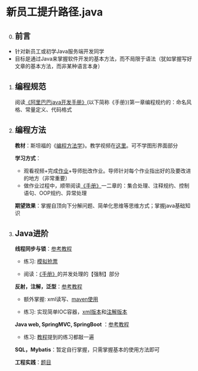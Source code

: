 # 新员工提升路径.java

0. ## 前言
- 针对新员工或初学Java服务端开发同学
- 目标是通过Java来掌握软件开发的基本方法，而不局限于语法（犹如掌握写好文章的基本方法，而非某种语言本身）
1. ## 编程规范
   
    阅读[《阿里巴巴java开发手册》](https://github.com/qinqiang2000/new_staff_promotion/blob/master/%E9%98%BF%E9%87%8C%E5%B7%B4%E5%B7%B4Java%E5%BC%80%E5%8F%91%E6%89%8B%E5%86%8C.pdf)(以下简称《手册》)第一章编程规约的：命名风格、常量定义、代码格式

2. ## 编程方法
   
   **教材**：斯坦福的《[编程方法学](http://web.stanford.edu/class/cs106a/)》。教学视频在[这里](https://www.bilibili.com/video/av8048664?from=search&seid=4584313577270804135)。可不学图形界面部分
   
   **学习方式**：
   
   - 观看视频+完成[作业](https://github.com/qinqiang2000/new_staff_promotion/tree/master/%E6%96%AF%E5%9D%A6%E7%A6%8F_%E7%BC%96%E7%A8%8B%E6%96%B9%E6%B3%95%E5%AD%A6_%E4%BD%9C%E4%B8%9A)+导师批改作业。导师针对每个作业指出好的及要改进的地方（非常重要）
   - 做作业过程中，顺带阅读[《手册》](https://github.com/qinqiang2000/new_staff_promotion/blob/master/%E9%98%BF%E9%87%8C%E5%B7%B4%E5%B7%B4Java%E5%BC%80%E5%8F%91%E6%89%8B%E5%86%8C.pdf)一二章的：集合处理、注释规约、控制语句、OOP规约、异常处理
   
   **期望效果**：掌握自顶向下分解问题、简单化思维等思维方式；掌握java基础知识

3. ## Java进阶
   
   **线程同步与锁**：[参考教程](http://c.biancheng.net/java/140/)
   
   - 练习: [模拟抢票](https://github.com/qinqiang2000/new_staff_promotion/blob/master/%E5%A4%9A%E7%BA%BF%E7%A8%8B%E4%BD%9C%E4%B8%9A_%E6%A8%A1%E6%8B%9F%E6%8A%A2%E7%A5%A8.pdf)
   
   - 阅读：[《手册》](https://github.com/qinqiang2000/new_staff_promotion/blob/master/%E9%98%BF%E9%87%8C%E5%B7%B4%E5%B7%B4Java%E5%BC%80%E5%8F%91%E6%89%8B%E5%86%8C.pdf)的并发处理的【强制】部分
   
   **反射，注解，泛型**：[参考教程](https://www.liaoxuefeng.com/wiki/1252599548343744/1255945147512512)
   
   - 额外掌握:    xml读写、[maven使用](https://www.cnblogs.com/hzg110/p/6936101.html)
   
   - 练习: 实现简单IOC容器，[xml版本](https://github.com/qinqiang2000/new_staff_promotion/tree/master/IOC_container/IOCDemo_v1_xml)和[注解版本](https://github.com/qinqiang2000/new_staff_promotion/tree/master/IOC_container/IOCDemo_v2_annotation)
   
   **Java web, SpringMVC, SpringBoot** ：[参考教程](https://www.jianshu.com/p/c509a8b025d7)
   
   - 练习: [教程](https://www.jianshu.com/p/c509a8b025d7)提到的练习都敲一遍
   
   **SQL，Mybatis**：暂定自行掌握，只需掌握基本的使用方法即可
   
   **工程实践**：[题目](https://github.com/qinqiang2000/new_staff_promotion/blob/master/%E5%B7%A5%E7%A8%8B%E5%AE%9E%E8%B7%B5%E9%A2%98%E7%9B%AE.md)
